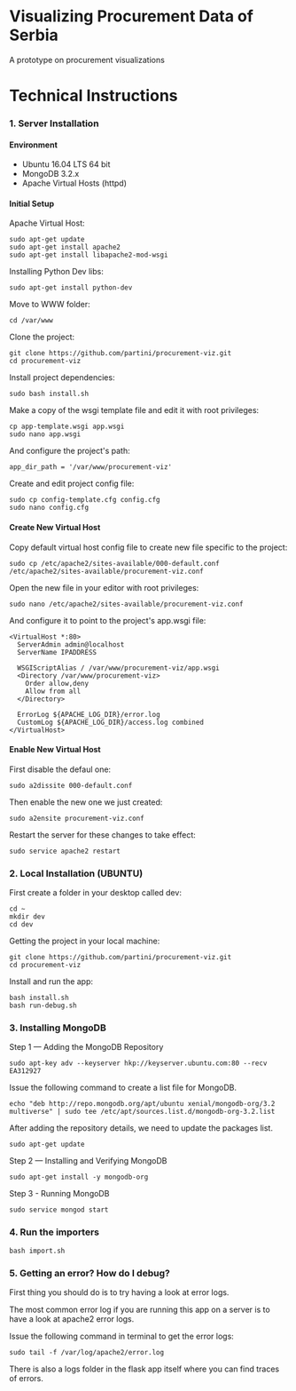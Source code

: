# Visualizing Procurement Data of Serbia
A prototype on procurement visualizations

# Technical Instructions
### 1. Server Installation
#### Environment
- Ubuntu 16.04 LTS 64 bit
- MongoDB 3.2.x
- Apache Virtual Hosts (httpd)

#### Initial Setup
Apache Virtual Host:
```
sudo apt-get update
sudo apt-get install apache2
sudo apt-get install libapache2-mod-wsgi
```

Installing Python Dev libs:
```
sudo apt-get install python-dev
```

Move to WWW folder:
```
cd /var/www
```

Clone the project:
```
git clone https://github.com/partini/procurement-viz.git
cd procurement-viz
```

Install project dependencies:
```
sudo bash install.sh
```

Make a copy of the wsgi template file and edit it with root privileges:
```
cp app-template.wsgi app.wsgi
sudo nano app.wsgi
```

And configure the project's path:
```
app_dir_path = '/var/www/procurement-viz'
```

Create and edit project config file:
```
sudo cp config-template.cfg config.cfg
sudo nano config.cfg
```


#### Create New Virtual Host
Copy default virtual host config file to create new file specific to the project:
```
sudo cp /etc/apache2/sites-available/000-default.conf /etc/apache2/sites-available/procurement-viz.conf
```

Open the new file in your editor with root privileges:
```
sudo nano /etc/apache2/sites-available/procurement-viz.conf
```

And configure it to point to the project's app.wsgi file:
```
<VirtualHost *:80>
  ServerAdmin admin@localhost
  ServerName IPADDRESS

  WSGIScriptAlias / /var/www/procurement-viz/app.wsgi
  <Directory /var/www/procurement-viz>
    Order allow,deny
    Allow from all
  </Directory>

  ErrorLog ${APACHE_LOG_DIR}/error.log
  CustomLog ${APACHE_LOG_DIR}/access.log combined
</VirtualHost>
```

#### Enable New Virtual Host
First disable the defaul one:
```
sudo a2dissite 000-default.conf
```

Then enable the new one we just created:
```
sudo a2ensite procurement-viz.conf
```

Restart the server for these changes to take effect:
```
sudo service apache2 restart
```


### 2. Local Installation (UBUNTU)


First create a folder in your desktop called dev:
```
cd ~
mkdir dev
cd dev
```

Getting the project in your local machine:
```
git clone https://github.com/partini/procurement-viz.git
cd procurement-viz
```

Install and run the app:
```
bash install.sh
bash run-debug.sh
```
### 3. Installing MongoDB
Step 1 — Adding the MongoDB Repository
```
sudo apt-key adv --keyserver hkp://keyserver.ubuntu.com:80 --recv EA312927

```
Issue the following command to create a list file for MongoDB.
```
echo "deb http://repo.mongodb.org/apt/ubuntu xenial/mongodb-org/3.2 multiverse" | sudo tee /etc/apt/sources.list.d/mongodb-org-3.2.list
```
After adding the repository details, we need to update the packages list.
```
sudo apt-get update
```

Step 2 — Installing and Verifying MongoDB

```
sudo apt-get install -y mongodb-org
```

Step 3 - Running MongoDB

```
sudo service mongod start
```
### 4. Run the importers
```
bash import.sh
```


### 5. Getting an error? How do I debug?

First thing you should do is to try having a look at error logs.

The most common error log if you are running this app on a server is to have a look at apache2 error logs.

Issue the following command in terminal to get the error logs:

```
sudo tail -f /var/log/apache2/error.log
```

There is also a logs folder in the flask app itself where you can find traces of errors.
